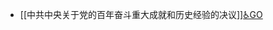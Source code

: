 - [[中共中央关于党的百年奋斗重大成就和历史经验的决议]][♿GO](https://github.com/FourteenD/Note/blob/main/中共中央关于党的百年奋斗重大成就和历史经验的决议.md)
